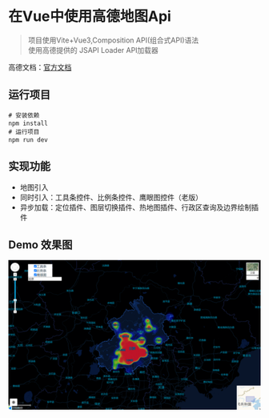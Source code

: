 # 在Vue中使用高德地图Api

> 项目使用Vite+Vue3,Composition API(组合式API)语法<br/>
> 使用高德提供的 JSAPI Loader API加载器

高德文档：[官方文档](https://lbs.amap.com/api/jsapi-v2/guide/webcli/map-vue1)

## 运行项目
```
# 安装依赖
npm install
# 运行项目
npm run dev
```
## 实现功能
 - 地图引入
 - 同时引入：工具条控件、比例条控件、鹰眼图控件（老版）
 - 异步加载：定位插件、图层切换插件、热地图插件、行政区查询及边界绘制插件

## Demo 效果图

![img](./public/img.png)
